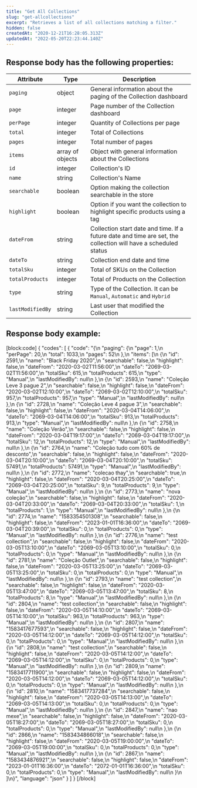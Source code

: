 ```yaml
---
title: "Get All Collections"
slug: "get-allcollections"
excerpt: "Retrieves a list of all collections matching a filter."
hidden: false
createdAt: "2020-12-21T16:28:05.313Z"
updatedAt: "2022-05-20T22:23:44.140Z"
---
```

## Response body has the following properties:

| Attribute     | Type    | Description                                    |
| ------------- | ------- | ---------------------------------------------- |
| `paging` | object | General information about the paging of the Collection dashboard |
| `page` | integer | Page number of the Collection dashboard|
| `perPage` | integer | Quantity of Collections per page|
| `total` | integer | Total of Collections|
| `pages` | integer | Total number of pages|
| `items` | array of objects | Object with general information about the Collections |
| `id` | integer | Collection's ID|
| `name` | string | Collection's Name|
| `searchable` | boolean | Option making the collection searchable in the store|
| `highlight` | boolean | Option if you want the collection to highlight specific products using a tag|
| `dateFrom` | string | Collection start date and time. If a future date and time are set, the collection will have a scheduled status|
| `dateTo` | string | Collection end date and time|
| `totalSku` | integer | Total of SKUs on the Collection|
| `totalProducts` | integer | Total of Products on the Collection |
| `type` | string | Type of the Collection. It can be `Manual`, `Automatic` and `Hybrid`|
| `lastModifiedBy` | string | Last user that modified the Collection|


## Response body example:
[block:code]
{
  "codes": [
    {
      "code": "{\n    \"paging\": {\n        \"page\": 1,\n        \"perPage\": 20,\n        \"total\": 1033,\n        \"pages\": 52\n    },\n    \"items\": [\n        {\n            \"id\": 2591,\n            \"name\": \"Black Friday 2020\",\n            \"searchable\": false,\n            \"highlight\": false,\n            \"dateFrom\": \"2020-03-02T11:56:00\",\n            \"dateTo\": \"2069-03-02T11:56:00\",\n            \"totalSku\": 615,\n            \"totalProducts\": 615,\n            \"type\": \"Manual\",\n            \"lastModifiedBy\": null\n        },\n        {\n            \"id\": 2593,\n            \"name\": \"Coleção Leve 3 pague 2\",\n            \"searchable\": false,\n            \"highlight\": false,\n            \"dateFrom\": \"2020-03-02T12:10:00\",\n            \"dateTo\": \"2069-03-02T12:10:00\",\n            \"totalSku\": 957,\n            \"totalProducts\": 957,\n            \"type\": \"Manual\",\n            \"lastModifiedBy\": null\n        },\n        {\n            \"id\": 2728,\n            \"name\": \"Coleção Leve 4 pague 3\",\n            \"searchable\": false,\n            \"highlight\": false,\n            \"dateFrom\": \"2020-03-04T14:06:00\",\n            \"dateTo\": \"2069-03-04T14:06:00\",\n            \"totalSku\": 913,\n            \"totalProducts\": 913,\n            \"type\": \"Manual\",\n            \"lastModifiedBy\": null\n        },\n        {\n            \"id\": 2758,\n            \"name\": \"Coleção Verão\",\n            \"searchable\": false,\n            \"highlight\": false,\n            \"dateFrom\": \"2020-03-04T19:17:00\",\n            \"dateTo\": \"2069-03-04T19:17:00\",\n            \"totalSku\": 12,\n            \"totalProducts\": 12,\n            \"type\": \"Manual\",\n            \"lastModifiedBy\": null\n        },\n        {\n            \"id\": 2764,\n            \"name\": \"Coleção tudo com 60% de desconto\",\n            \"searchable\": false,\n            \"highlight\": false,\n            \"dateFrom\": \"2020-03-04T20:10:00\",\n            \"dateTo\": \"2069-03-04T20:10:00\",\n            \"totalSku\": 57491,\n            \"totalProducts\": 57491,\n            \"type\": \"Manual\",\n            \"lastModifiedBy\": null\n        },\n        {\n            \"id\": 2772,\n            \"name\": \"colecao thay\",\n            \"searchable\": true,\n            \"highlight\": false,\n            \"dateFrom\": \"2020-03-04T20:25:00\",\n            \"dateTo\": \"2069-03-04T20:25:00\",\n            \"totalSku\": 9,\n            \"totalProducts\": 9,\n            \"type\": \"Manual\",\n            \"lastModifiedBy\": null\n        },\n        {\n            \"id\": 2773,\n            \"name\": \"nova coleção\",\n            \"searchable\": false,\n            \"highlight\": false,\n            \"dateFrom\": \"2020-03-04T20:33:00\",\n            \"dateTo\": \"2069-03-04T20:33:00\",\n            \"totalSku\": 1,\n            \"totalProducts\": 1,\n            \"type\": \"Manual\",\n            \"lastModifiedBy\": null\n        },\n        {\n            \"id\": 2774,\n            \"name\": \"1583354501308\",\n            \"searchable\": false,\n            \"highlight\": false,\n            \"dateFrom\": \"2023-01-01T16:36:00\",\n            \"dateTo\": \"2069-03-04T20:39:00\",\n            \"totalSku\": 0,\n            \"totalProducts\": 0,\n            \"type\": \"Manual\",\n            \"lastModifiedBy\": null\n        },\n        {\n            \"id\": 2776,\n            \"name\": \"test collection\",\n            \"searchable\": false,\n            \"highlight\": false,\n            \"dateFrom\": \"2020-03-05T13:10:00\",\n            \"dateTo\": \"2069-03-05T13:10:00\",\n            \"totalSku\": 0,\n            \"totalProducts\": 0,\n            \"type\": \"Manual\",\n            \"lastModifiedBy\": null\n        },\n        {\n            \"id\": 2781,\n            \"name\": \"Coleção Outlet\",\n            \"searchable\": false,\n            \"highlight\": false,\n            \"dateFrom\": \"2020-03-05T13:25:00\",\n            \"dateTo\": \"2069-03-05T13:25:00\",\n            \"totalSku\": 0,\n            \"totalProducts\": 0,\n            \"type\": \"Manual\",\n            \"lastModifiedBy\": null\n        },\n        {\n            \"id\": 2793,\n            \"name\": \"test collection\",\n            \"searchable\": false,\n            \"highlight\": false,\n            \"dateFrom\": \"2020-03-05T13:47:00\",\n            \"dateTo\": \"2069-03-05T13:47:00\",\n            \"totalSku\": 8,\n            \"totalProducts\": 8,\n            \"type\": \"Manual\",\n            \"lastModifiedBy\": null\n        },\n        {\n            \"id\": 2804,\n            \"name\": \"test collection\",\n            \"searchable\": false,\n            \"highlight\": false,\n            \"dateFrom\": \"2020-03-05T14:10:00\",\n            \"dateTo\": \"2069-03-05T14:10:00\",\n            \"totalSku\": 963,\n            \"totalProducts\": 963,\n            \"type\": \"Manual\",\n            \"lastModifiedBy\": null\n        },\n        {\n            \"id\": 2807,\n            \"name\": \"1583417677593\",\n            \"searchable\": false,\n            \"highlight\": false,\n            \"dateFrom\": \"2020-03-05T14:12:00\",\n            \"dateTo\": \"2069-03-05T14:12:00\",\n            \"totalSku\": 0,\n            \"totalProducts\": 0,\n            \"type\": \"Manual\",\n            \"lastModifiedBy\": null\n        },\n        {\n            \"id\": 2808,\n            \"name\": \"test collection\",\n            \"searchable\": false,\n            \"highlight\": false,\n            \"dateFrom\": \"2020-03-05T14:12:00\",\n            \"dateTo\": \"2069-03-05T14:12:00\",\n            \"totalSku\": 0,\n            \"totalProducts\": 0,\n            \"type\": \"Manual\",\n            \"lastModifiedBy\": null\n        },\n        {\n            \"id\": 2809,\n            \"name\": \"1583417711900\",\n            \"searchable\": false,\n            \"highlight\": false,\n            \"dateFrom\": \"2020-03-05T14:12:00\",\n            \"dateTo\": \"2069-03-05T14:12:00\",\n            \"totalSku\": 0,\n            \"totalProducts\": 0,\n            \"type\": \"Manual\",\n            \"lastModifiedBy\": null\n        },\n        {\n            \"id\": 2810,\n            \"name\": \"1583417737284\",\n            \"searchable\": false,\n            \"highlight\": false,\n            \"dateFrom\": \"2020-03-05T14:13:00\",\n            \"dateTo\": \"2069-03-05T14:13:00\",\n            \"totalSku\": 0,\n            \"totalProducts\": 0,\n            \"type\": \"Manual\",\n            \"lastModifiedBy\": null\n        },\n        {\n            \"id\": 2847,\n            \"name\": \"nao mexe\",\n            \"searchable\": false,\n            \"highlight\": false,\n            \"dateFrom\": \"2020-03-05T18:27:00\",\n            \"dateTo\": \"2069-03-05T18:27:00\",\n            \"totalSku\": 0,\n            \"totalProducts\": 0,\n            \"type\": \"Manual\",\n            \"lastModifiedBy\": null\n        },\n        {\n            \"id\": 2866,\n            \"name\": \"1583434866018\",\n            \"searchable\": false,\n            \"highlight\": false,\n            \"dateFrom\": \"2020-03-05T19:00:00\",\n            \"dateTo\": \"2069-03-05T19:00:00\",\n            \"totalSku\": 0,\n            \"totalProducts\": 0,\n            \"type\": \"Manual\",\n            \"lastModifiedBy\": null\n        },\n        {\n            \"id\": 2867,\n            \"name\": \"1583434876921\",\n            \"searchable\": false,\n            \"highlight\": false,\n            \"dateFrom\": \"2023-01-01T16:36:00\",\n            \"dateTo\": \"2072-01-01T16:36:00\",\n            \"totalSku\": 0,\n            \"totalProducts\": 0,\n            \"type\": \"Manual\",\n            \"lastModifiedBy\": null\n        }\n    ]\n}",
      "language": "json"
    }
  ]
}
[/block]